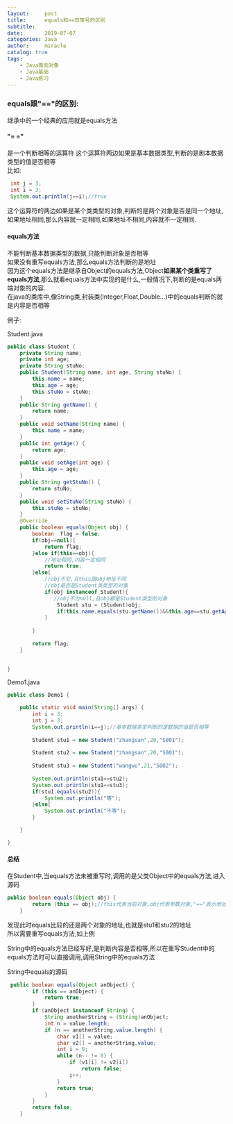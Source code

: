 ```yaml
---
layout:     post
title:      equals和==双等号的区别
subtitle:   
date:       2019-07-07
categories: Java
author:     miracle
catalog: true
tags:
    - Java面向对象
    - Java基础
    - Java练习
---
```



### equals跟"=="的区别:

继承中的一个经典的应用就是equals方法

#### "= ="

是一个判断相等的运算符
这个运算符两边如果是基本数据类型,判断的是剧本数据类型的值是否相等  
比如:
 
 ```java
  int j = 3;
  int i = 3;
  System.out.println(j==i);//true
 ```
 
 这个运算符的两边如果是某个类类型的对象,判断的是两个对象是否是同一个地址,如果地址相同,那么内容就一定相同,如果地址不相同,内容就不一定相同.

#### equals方法

不能判断基本数据类型的数据,只能判断对象是否相等  
如果没有重写equals方法,那么equals方法判断的是地址  
因为这个equals方法是继承自Object的equals方法,Object**如果某个类重写了equals方法**,那么就看equals方法中实现的是什么,一般情况下,判断的是equals两端对象的内容.  
在java的类库中,像String类,封装类(Integer,Float,Double...)中的equals判断的就是内容是否相等


例子:  

Student.java

```java
public class Student {
	private String name;
	private int age;
	private String stuNo;
	public Student(String name, int age, String stuNo) {
		this.name = name;
		this.age = age;
		this.stuNo = stuNo;
	}
	public String getName() {
		return name;
	}
	public void setName(String name) {
		this.name = name;
	}
	public int getAge() {
		return age;
	}
	public void setAge(int age) {
		this.age = age;
	}
	public String getStuNo() {
		return stuNo;
	}
	public void setStuNo(String stuNo) {
		this.stuNo = stuNo;
	}
	@Override
	public boolean equals(Object obj) {
		boolean  flag = false;
		if(obj==null){
			return flag;
		}else if(this==obj){
			//地址相同,内容一定相同
			return true;
		}else{
			//obj不空,且this跟obj地址不同
			//obj是否是Student类类型的对象
			if(obj instanceof Student){
		       //obj不为null,且obj都是Student类型的对象
				Student stu = (Student)obj;
				if(this.name.equals(stu.getName())&&this.age==stu.getAge()&&this.stuNo.equals(stu.getStuNo()));//此行中的equals调用的是String中的equals方法
			}
			
		}
		
		return flag;
	}
	

}

```

Demo1.java

```java
public class Demo1 {

	public static void main(String[] args) {
		int i = 3;
		int j = 3;
		System.out.println(i==j);//基本数据类型判断的是数据的值是否相等
		
		Student stu1 = new Student("zhangsan",20,"S001");
		
		Student stu2 = new Student("zhangsan",20,"S001");
		
		Student stu3 = new Student("wangwu",21,"S002");
		
		System.out.println(stu1==stu2);
		System.out.println(stu1==stu3);
		if(stu1.equals(stu2)){
			System.out.println("等");
		}else{
			System.out.println("不等");
		}

	}

}
```

#### 总结
在Student中,当equals方法未被重写时,调用的是父类Object中的equals方法,进入源码

```java
public boolean equals(Object obj) {
        return (this == obj);//this代表当前对象,obj代表参数对象,"=="表示地址比较
    }
```

发现此时equals比较的还是两个对象的地址,也就是stu1和stu2的地址  
所以需要重写equals方法,如上例

String中的equals方法已经写好,是判断内容是否相等,所以在重写Student中的equals方法时可以直接调用,调用String中的equals方法

String中equals的源码

```java
 public boolean equals(Object anObject) {
        if (this == anObject) {
            return true;
        }
        if (anObject instanceof String) {
            String anotherString = (String)anObject;
            int n = value.length;
            if (n == anotherString.value.length) {
                char v1[] = value;
                char v2[] = anotherString.value;
                int i = 0;
                while (n-- != 0) {
                    if (v1[i] != v2[i])
                        return false;
                    i++;
                }
                return true;
            }
        }
        return false;
    }

```
